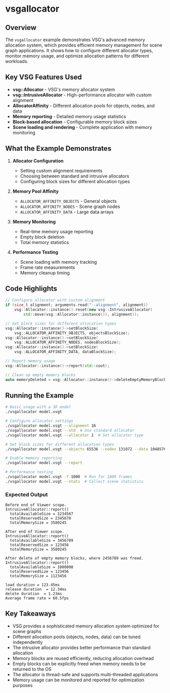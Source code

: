 # vsgallocator

## Overview

The `vsgallocator` example demonstrates VSG's advanced memory allocation system, which provides efficient memory management for scene graph applications. It shows how to configure different allocator types, monitor memory usage, and optimize allocation patterns for different workloads.

## Key VSG Features Used

- **vsg::Allocator** - VSG's memory allocator system
- **vsg::IntrusiveAllocator** - High-performance allocator with custom alignment
- **AllocatorAffinity** - Different allocation pools for objects, nodes, and data
- **Memory reporting** - Detailed memory usage statistics
- **Block-based allocation** - Configurable memory block sizes
- **Scene loading and rendering** - Complete application with memory monitoring

## What the Example Demonstrates

1. **Allocator Configuration**
   - Setting custom alignment requirements
   - Choosing between standard and intrusive allocators
   - Configuring block sizes for different allocation types

2. **Memory Pool Affinity**
   - `ALLOCATOR_AFFINITY_OBJECTS` - General objects
   - `ALLOCATOR_AFFINITY_NODES` - Scene graph nodes
   - `ALLOCATOR_AFFINITY_DATA` - Large data arrays

3. **Memory Monitoring**
   - Real-time memory usage reporting
   - Empty block deletion
   - Total memory statistics

4. **Performance Testing**
   - Scene loading with memory tracking
   - Frame rate measurements
   - Memory cleanup timing

## Code Highlights

```cpp
// Configure allocator with custom alignment
if (size_t alignment; arguments.read("--alignment", alignment)) 
    vsg::Allocator::instance().reset(new vsg::IntrusiveAllocator(
        std::move(vsg::Allocator::instance()), alignment));

// Set block sizes for different allocation types
vsg::Allocator::instance()->setBlockSize(
    vsg::ALLOCATOR_AFFINITY_OBJECTS, objectsBlockSize);
vsg::Allocator::instance()->setBlockSize(
    vsg::ALLOCATOR_AFFINITY_NODES, nodesBlockSize);
vsg::Allocator::instance()->setBlockSize(
    vsg::ALLOCATOR_AFFINITY_DATA, dataBlockSize);

// Report memory usage
vsg::Allocator::instance()->report(std::cout);

// Clean up empty memory blocks
auto memoryDeleted = vsg::Allocator::instance()->deleteEmptyMemoryBlocks();
```

## Running the Example

```bash
# Basic usage with a 3D model
./vsgallocator model.vsgt

# Configure allocator settings
./vsgallocator model.vsgt --alignment 16
./vsgallocator model.vsgt --std  # Use standard allocator
./vsgallocator model.vsgt --allocator 1  # Set allocator type

# Set block sizes for different allocation types
./vsgallocator model.vsgt --objects 65536 --nodes 131072 --data 1048576

# Enable memory reporting
./vsgallocator model.vsgt --report

# Performance testing
./vsgallocator model.vsgt -f 1000  # Run for 1000 frames
./vsgallocator model.vsgt --stats  # Collect scene statistics
```

### Expected Output

```
Before end of Viewer scope.
IntrusiveAllocator::report() 
  totalAvailableSize = 1234567
  totalReservedSize = 2345678
  totalMemorySize = 3580245

After end of Viewer scope.
IntrusiveAllocator::report() 
  totalAvailableSize = 3456789
  totalReservedSize = 123456
  totalMemorySize = 3580245

After delete of empty memory blocks, where 2456789 was freed.
IntrusiveAllocator::report() 
  totalAvailableSize = 1000000
  totalReservedSize = 123456
  totalMemorySize = 1123456

load duration = 123.45ms
release duration  = 12.34ms
delete duration  = 1.23ms
Average frame rate = 60.5fps
```

## Key Takeaways

- VSG provides a sophisticated memory allocation system optimized for scene graphs
- Different allocation pools (objects, nodes, data) can be tuned independently
- The intrusive allocator provides better performance than standard allocation
- Memory blocks are reused efficiently, reducing allocation overhead
- Empty blocks can be explicitly freed when memory needs to be returned to the OS
- The allocator is thread-safe and supports multi-threaded applications
- Memory usage can be monitored and reported for optimization purposes